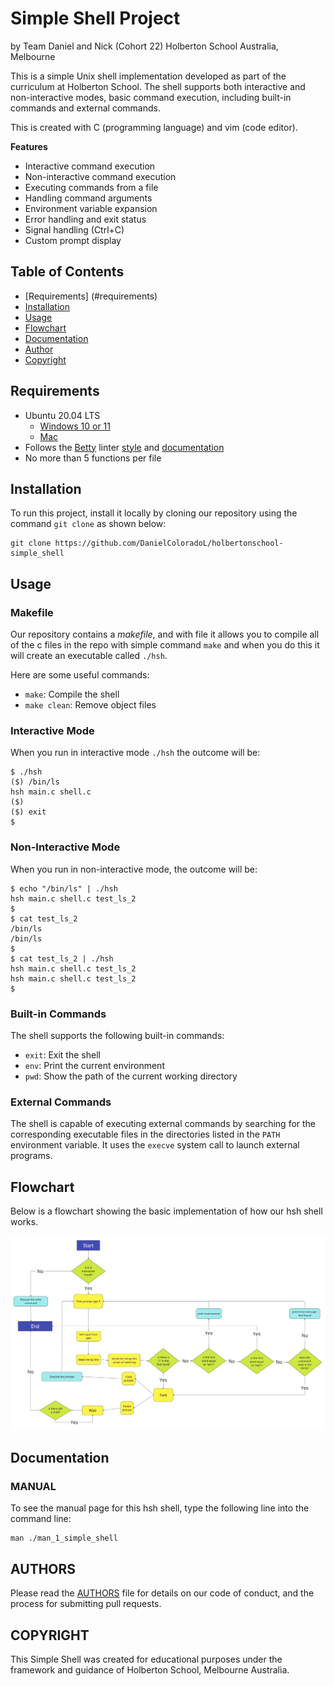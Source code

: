 # Simple Shell Project
by Team Daniel and Nick (Cohort 22) Holberton School Australia, Melbourne

This is a simple Unix shell implementation developed as part of the curriculum at Holberton School. The shell supports both interactive and non-interactive modes, basic command execution, including built-in commands and external commands. 

This is created with C (programming language) and vim (code editor).

**Features**
* Interactive command execution
* Non-interactive command execution
* Executing commands from a file
* Handling command arguments
* Environment variable expansion
* Error handling and exit status
* Signal handling (Ctrl+C)
* Custom prompt display

## Table of Contents
* [Requirements] (#requirements)
* [Installation](#installation)
* [Usage](#usage)
* [Flowchart](#flowchart)
* [Documentation](#documentation)
* [Author](#author)
* [Copyright](#copyright)

## Requirements
* Ubuntu 20.04 LTS
    * [Windows 10 or 11](https://ubuntu.com/tutorials/install-ubuntu-on-wsl2-on-windows-11-with-gui-support#1-overview)
    * [Mac](https://ubuntu.com/download/desktop)
* Follows the [Betty](https://github.com/alx-tools/Betty/wiki) linter [style](https://github.com/hs-hq/Betty/blob/main/betty-style.pl) and [documentation](https://github.com/hs-hq/Betty/blob/main/betty-doc.pl)
* No more than 5 functions per file

## Installation
To run this project, install it locally by cloning our repository using the command ```git clone``` as shown below:

```
git clone https://github.com/DanielColoradoL/holbertonschool-simple_shell
```

## Usage

### Makefile

Our repository contains a _makefile_, and with file it allows you to compile all of the c files in the repo with simple command ```make``` and when you do this it will create an executable called ```./hsh```.

Here are some useful commands:

* ```make```: Compile the shell
* ```make clean```: Remove object files

### Interactive Mode

When you run in interactive mode ```./hsh``` the outcome will be:

```
$ ./hsh
($) /bin/ls
hsh main.c shell.c
($)
($) exit
$
```

### Non-Interactive Mode

When you run in non-interactive mode, the outcome will be:

```
$ echo "/bin/ls" | ./hsh
hsh main.c shell.c test_ls_2
$
$ cat test_ls_2
/bin/ls
/bin/ls
$
$ cat test_ls_2 | ./hsh
hsh main.c shell.c test_ls_2
hsh main.c shell.c test_ls_2
$
```

### Built-in Commands
The shell supports the following built-in commands:

* ```exit```: Exit the shell
* ```env```: Print the current environment
* ```pwd```: Show the path of the current working directory

### External Commands
The shell is capable of executing external commands by searching for the corresponding executable files in the directories listed in the ```PATH``` environment variable. It uses the ```execve``` system call to launch external programs.


## Flowchart
Below is a flowchart showing the basic implementation of how our hsh shell works.

![Simple Shell flowchart](https://github.com/DanielColoradoL/holbertonschool-simple_shell/blob/main/simple_shell.jpg)

## Documentation

### MANUAL
To see the manual page for this hsh shell, type the following line into the command line:

```
man ./man_1_simple_shell
```

## AUTHORS

Please read the [AUTHORS](https://github.com/DanielColoradoL/holbertonschool-simple_shell/blob/main/AUTHORS) file for details on our code of conduct, and the process for submitting pull requests.

## COPYRIGHT

This Simple Shell was created for educational purposes under the framework and guidance of Holberton School, Melbourne Australia.
